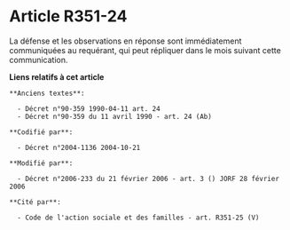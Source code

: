 # Article R351-24

La défense et les observations en réponse sont immédiatement communiquées au requérant, qui peut répliquer dans le mois
suivant cette communication.

**Liens relatifs à cet article**

	**Anciens textes**:

	  - Décret n°90-359 1990-04-11 art. 24
	  - Décret n°90-359 du 11 avril 1990 - art. 24 (Ab)

	**Codifié par**:

	  - Décret n°2004-1136 2004-10-21

	**Modifié par**:

	  - Décret n°2006-233 du 21 février 2006 - art. 3 () JORF 28 février 2006

	**Cité par**:

	  - Code de l'action sociale et des familles - art. R351-25 (V)
